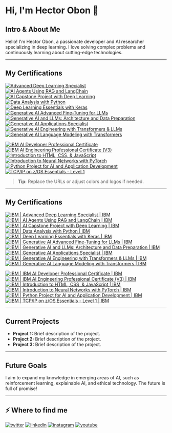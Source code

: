 # Hi, I'm Hector Obon 👋

## Intro & About Me
Hello! I'm Hector Obon, a passionate developer and AI researcher specializing in deep learning. I love solving complex problems and continuously learning about cutting-edge technologies.

---

## My Certifications

[![Advanced Deep Learning Specialist](https://img.shields.io/badge/Advanced%20Deep%20Learning%20Specialist-Coursera-2CA2F1?style=for-the-badge&logo=coursera&logoColor=white)](https://www.credly.com/badges/9a71ff72-f53f-4ca7-9d6e-91d4c4e0bbb6)  
[![AI Agents Using RAG and LangChain](https://img.shields.io/badge/AI%20Agents%20Using%20RAG%20and%20LangChain-Coursera-2CA2F1?style=for-the-badge&logo=coursera&logoColor=white)](https://www.credly.com/badges/9018fc8b-7a65-403e-8dbf-12df2d31b899)  
[![AI Capstone Project with Deep Learning](https://img.shields.io/badge/AI%20Capstone%20Project%20with%20Deep%20Learning-Coursera-2CA2F1?style=for-the-badge&logo=coursera&logoColor=white)](https://www.credly.com/badges/6b9021ef-6441-4e16-8185-829b1c0738b9)  
[![Data Analysis with Python](https://img.shields.io/badge/Data%20Analysis%20with%20Python-Coursera-2CA2F1?style=for-the-badge&logo=coursera&logoColor=white)](https://www.credly.com/badges/302954a0-0d46-4bb2-a7db-97a9078130b4)  
[![Deep Learning Essentials with Keras](https://img.shields.io/badge/Deep%20Learning%20Essentials%20with%20Keras-Coursera-2CA2F1?style=for-the-badge&logo=coursera&logoColor=white)](https://www.credly.com/badges/64e7debd-1c4b-4f88-8dee-89daace9e42d)  
[![Generative AI Advanced Fine-Tuning for LLMs](https://img.shields.io/badge/Generative%20AI%20Advanced%20Fine--Tuning%20for%20LLMs-Coursera-2CA2F1?style=for-the-badge&logo=coursera&logoColor=white)](https://www.credly.com/badges/79519a91-d14b-44c8-888f-9581aca7dfe3)  
[![Generative AI and LLMs: Architecture and Data Preparation](https://img.shields.io/badge/Generative%20AI%20and%20LLMs%3A%20Architecture%20and%20Data%20Preparation-Coursera-2CA2F1?style=for-the-badge&logo=coursera&logoColor=white)](https://www.credly.com/badges/b41cee89-edd1-4909-9733-60a01464d04c)  
[![Generative AI Applications Specialist](https://img.shields.io/badge/Generative%20AI%20Applications%20Specialist-Coursera-2CA2F1?style=for-the-badge&logo=coursera&logoColor=white)](https://www.credly.com/badges/d0c070e8-dcbe-4b56-b18d-8449a3d25697)  
[![Generative AI Engineering with Transformers & LLMs](https://img.shields.io/badge/Generative%20AI%20Engineering%20with%20Transformers%20%26%20LLMs-Coursera-2CA2F1?style=for-the-badge&logo=coursera&logoColor=white)](https://www.credly.com/badges/693d4b49-c117-454d-a244-94536d3b2bfd)  
[![Generative AI Language Modeling with Transformers](https://img.shields.io/badge/Generative%20AI%20Language%20Modeling%20with%20Transformers-Coursera-2CA2F1?style=for-the-badge&logo=coursera&logoColor=white)](https://www.credly.com/badges/89cd0671-1870-41b6-b09e-991b14a0ede3)

[![IBM AI Developer Professional Certificate](https://img.shields.io/badge/IBM%20AI%20Developer-Professional%20Certificate-0052CC?style=for-the-badge&logo=ibm&logoColor=white)](https://www.credly.com/badges/6a076a12-361f-48ee-9f7b-ac5ecace8309)  
[![IBM AI Engineering Professional Certificate (V3)](https://img.shields.io/badge/IBM%20AI%20Engineering-Professional%20Certificate%20(V3)-0052CC?style=for-the-badge&logo=ibm&logoColor=white)](https://www.credly.com/badges/4b9622e7-7471-421d-bd10-5e52b74b9afc)  
[![Introduction to HTML, CSS, & JavaScript](https://img.shields.io/badge/Intro%20to%20HTML%2C%20CSS%20%26%20JavaScript-Coursera-F06529?style=for-the-badge&logo=html5&logoColor=white)](https://www.credly.com/badges/93c2b1bd-9018-4425-8d1f-d4e6fb3648db)  
[![Introduction to Neural Networks with PyTorch](https://img.shields.io/badge/Intro%20to%20Neural%20Networks%20with%20PyTorch-Coursera-EE4C2C?style=for-the-badge&logo=pytorch&logoColor=white)](https://www.credly.com/badges/d8b1c566-d7bd-4b30-a961-9058edffaac8)  
[![Python Project for AI and Application Development](https://img.shields.io/badge/Python%20Project%20for%20AI%20and%20Application%20Development-Coursera-3776AB?style=for-the-badge&logo=python&logoColor=white)](https://www.credly.com/badges/26dfcaeb-068d-4ab3-8266-42bd6f6f08c9)  
[![TCP/IP on z/OS Essentials - Level 1](https://img.shields.io/badge/TCP%2FIP%20on%20z%2FOS%20Essentials%20-%20Level%201-Coursera-brightgreen?style=for-the-badge)](https://www.credly.com/badges/28306cc1-bf75-465e-a08a-aad5f7ffb521)

> **Tip:** Replace the URLs or adjust colors and logos if needed.

--- 

## My Certifications

[![IBM | Advanced Deep Learning Specialist | IBM](https://img.shields.io/badge/IBM%20%7C%20Advanced%20Deep%20Learning%20Specialist%20%7C%20IBM-0052CC?style=for-the-badge&logo=ibm&logoColor=white)](https://www.credly.com/badges/9a71ff72-f53f-4ca7-9d6e-91d4c4e0bbb6)  
[![IBM | AI Agents Using RAG and LangChain | IBM](https://img.shields.io/badge/IBM%20%7C%20AI%20Agents%20Using%20RAG%20and%20LangChain%20%7C%20IBM-0052CC?style=for-the-badge&logo=ibm&logoColor=white)](https://www.credly.com/badges/9018fc8b-7a65-403e-8dbf-12df2d31b899)  
[![IBM | AI Capstone Project with Deep Learning | IBM](https://img.shields.io/badge/IBM%20%7C%20AI%20Capstone%20Project%20with%20Deep%20Learning%20%7C%20IBM-0052CC?style=for-the-badge&logo=ibm&logoColor=white)](https://www.credly.com/badges/6b9021ef-6441-4e16-8185-829b1c0738b9)  
[![IBM | Data Analysis with Python | IBM](https://img.shields.io/badge/IBM%20%7C%20Data%20Analysis%20with%20Python%20%7C%20IBM-0052CC?style=for-the-badge&logo=ibm&logoColor=white)](https://www.credly.com/badges/302954a0-0d46-4bb2-a7db-97a9078130b4)  
[![IBM | Deep Learning Essentials with Keras | IBM](https://img.shields.io/badge/IBM%20%7C%20Deep%20Learning%20Essentials%20with%20Keras%20%7C%20IBM-0052CC?style=for-the-badge&logo=ibm&logoColor=white)](https://www.credly.com/badges/64e7debd-1c4b-4f88-8dee-89daace9e42d)  
[![IBM | Generative AI Advanced Fine-Tuning for LLMs | IBM](https://img.shields.io/badge/IBM%20%7C%20Generative%20AI%20Advanced%20Fine--Tuning%20for%20LLMs%20%7C%20IBM-0052CC?style=for-the-badge&logo=ibm&logoColor=white)](https://www.credly.com/badges/79519a91-d14b-44c8-888f-9581aca7dfe3)  
[![IBM | Generative AI and LLMs: Architecture and Data Preparation | IBM](https://img.shields.io/badge/IBM%20%7C%20Generative%20AI%20and%20LLMs%3A%20Architecture%20and%20Data%20Preparation%20%7C%20IBM-0052CC?style=for-the-badge&logo=ibm&logoColor=white)](https://www.credly.com/badges/b41cee89-edd1-4909-9733-60a01464d04c)  
[![IBM | Generative AI Applications Specialist | IBM](https://img.shields.io/badge/IBM%20%7C%20Generative%20AI%20Applications%20Specialist%20%7C%20IBM-0052CC?style=for-the-badge&logo=ibm&logoColor=white)](https://www.credly.com/badges/d0c070e8-dcbe-4b56-b18d-8449a3d25697)  
[![IBM | Generative AI Engineering with Transformers & LLMs | IBM](https://img.shields.io/badge/IBM%20%7C%20Generative%20AI%20Engineering%20with%20Transformers%20%26%20LLMs%20%7C%20IBM-0052CC?style=for-the-badge&logo=ibm&logoColor=white)](https://www.credly.com/badges/693d4b49-c117-454d-a244-94536d3b2bfd)  
[![IBM | Generative AI Language Modeling with Transformers | IBM](https://img.shields.io/badge/IBM%20%7C%20Generative%20AI%20Language%20Modeling%20with%20Transformers%20%7C%20IBM-0052CC?style=for-the-badge&logo=ibm&logoColor=white)](https://www.credly.com/badges/89cd0671-1870-41b6-b09e-991b14a0ede3)

[![IBM | IBM AI Developer Professional Certificate | IBM](https://img.shields.io/badge/IBM%20%7C%20IBM%20AI%20Developer%20Professional%20Certificate%20%7C%20IBM-0052CC?style=for-the-badge&logo=ibm&logoColor=white)](https://www.credly.com/badges/6a076a12-361f-48ee-9f7b-ac5ecace8309)  
[![IBM | IBM AI Engineering Professional Certificate (V3) | IBM](https://img.shields.io/badge/IBM%20%7C%20IBM%20AI%20Engineering%20Professional%20Certificate%20%28V3%29%20%7C%20IBM-0052CC?style=for-the-badge&logo=ibm&logoColor=white)](https://www.credly.com/badges/4b9622e7-7471-421d-bd10-5e52b74b9afc)  
[![IBM | Introduction to HTML, CSS, & JavaScript | IBM](https://img.shields.io/badge/IBM%20%7C%20Introduction%20to%20HTML%2C%20CSS%2C%20%26%20JavaScript%20%7C%20IBM-0052CC?style=for-the-badge&logo=ibm&logoColor=white)](https://www.credly.com/badges/93c2b1bd-9018-4425-8d1f-d4e6fb3648db)  
[![IBM | Introduction to Neural Networks with PyTorch | IBM](https://img.shields.io/badge/IBM%20%7C%20Introduction%20to%20Neural%20Networks%20with%20PyTorch%20%7C%20IBM-0052CC?style=for-the-badge&logo=ibm&logoColor=white)](https://www.credly.com/badges/d8b1c566-d7bd-4b30-a961-9058edffaac8)  
[![IBM | Python Project for AI and Application Development | IBM](https://img.shields.io/badge/IBM%20%7C%20Python%20Project%20for%20AI%20and%20Application%20Development%20%7C%20IBM-0052CC?style=for-the-badge&logo=ibm&logoColor=white)](https://www.credly.com/badges/26dfcaeb-068d-4ab3-8266-42bd6f6f08c9)  
[![IBM | TCP/IP on z/OS Essentials - Level 1 | IBM](https://img.shields.io/badge/IBM%20%7C%20TCP/IP%20on%20z%2FOS%20Essentials%20-%20Level%201%20%7C%20IBM-0052CC?style=for-the-badge&logo=ibm&logoColor=white)](https://www.credly.com/badges/28306cc1-bf75-465e-a08a-aad5f7ffb521)

---

## Current Projects

- **Project 1:** Brief description of the project.
- **Project 2:** Brief description of the project.
- **Project 3:** Brief description of the project.

---

## Future Goals

I aim to expand my knowledge in emerging areas of AI, such as reinforcement learning, explainable AI, and ethical technology. The future is full of promise!

---

<h2>⚡️ Where to find me</h2>
<p><a target="_blank" href="https://twitter.com/https://x.com/obonhector" style="display: inline-block;"><img src="https://img.shields.io/badge/twitter-x?style=for-the-badge&logo=x&logoColor=white&color=%230f1419" alt="twitter" /></a>
<a target="_blank" href="https://www.linkedin.com/in/https://www.linkedin.com/in/hector-obon" style="display: inline-block;"><img src="https://img.shields.io/badge/linkedin-logo?style=for-the-badge&logo=linkedin&logoColor=white&color=%230a77b6" alt="linkedin" /></a>
<a target="_blank" href="https://www.instagram.com/https://www.instagram.com/obonhector/" style="display: inline-block;"><img src="https://img.shields.io/badge/instagram-logo?style=for-the-badge&logo=instagram&logoColor=white&color=%23F35369" alt="instagram" /></a>
<a target="_blank" href="https://www.youtube.com/https://www.youtube.com/@HectorObon" style="display: inline-block;"><img src="https://img.shields.io/badge/youtube-logo?style=for-the-badge&logo=youtube&logoColor=white&color=%23cc0000" alt="youtube" /></a></p>
